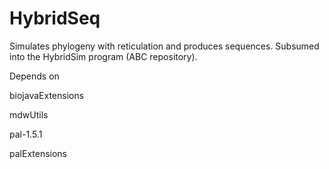 # HybridSeq
Simulates phylogeny with reticulation and produces sequences. Subsumed into the HybridSim program (ABC repository).

Depends on 

biojavaExtensions

mdwUtils

pal-1.5.1

palExtensions
